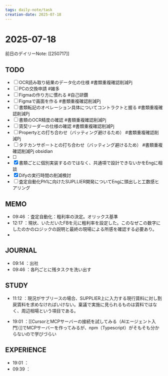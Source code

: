 ```yaml
---
tags: daily-note/task
creation-date: 2025-07-18
---
```


# 2025-07-18

 

前日のデイリーNote: [[250717]]
## TODO

- [ ] OCR読み取り結果のデータ化の仕様 #書類重複確認削減Pj
- [ ] PCの交換申請 #雑多
- [ ] Figmaの作り方に慣れる #自己研鑽
- [ ] Figmaで画面を作る #書類重複確認削減Pj
- [ ] 書類転記のオペレーション具体についてコントラクトと握る #書類重複確認削減Pj 
- [ ] 書類のOCR精度の確認 #書類重複確認削減Pj 
- [ ] 賃契リーダーの仕様の確認 #書類重複確認削減Pj 
- [ ] Propertyとの打ち合わせ（バッティング避けるため） #書類重複確認削減Pj 
- [ ] タテカンサポートとの打ち合わせ（バッティング避けるため） #書類重複確認削減Pj obsidian
- [ ] 
- [x] 書類ごとに個別実装するのではなく、共通項で設計できないかをEngに相談
- [x] Difyの実行時間の削減検討
- [ ] 査定自動化Ph1に向けたSUPLLIER開発についてEngに頭出しと工数感ヒアリング

## MEMO
- 09:46 ：査定自動化：粗利率の決定。オリックス基準
- 12:17 ：現状、いただいたFBを元に粗利率を設定した。このなぜこの数字にしたのかのロジックの説明と最終の現場による所感を確認する必要あり。
- 

## JOURNAL
- 09:14 ：出社
- 09:46 ：各Pjごとに残タスクを洗い出す

## STUDY
- 11:12 ：現況がサブリースの場合、SUPPLIER上に入力する現行賃料に対し割戻賃料を求めなければいけない。稟議で実施に見られるものは賃料ではなく、周辺相場という項目である。

- 19:01 ：[[CursorとMCPサーバーの接続を試してみる（AIエージェント入門）]]でMCPサーバーを作ってみるが、npm（Typescript）がそもそも分からないので学びづらい

## EXPERIENCE
- 19:01 ：
- 09:39 ：